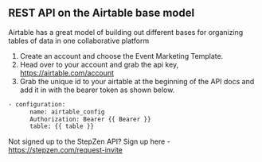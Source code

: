 ## REST API on the Airtable base model <a name="context"></a>

Airtable has a great model of building out different bases for organizing tables of data in one collaborative platform

1. Create an account and choose the Event Marketing Template.
2. Head over to your account and grab the api key, https://airtable.com/account
3. Grab the unique id to your airtable at the beginning of the API docs and add it in with the bearer token as shown below.
```bash
- configuration:  
      name: airtable_config
      Authorization: Bearer {{ Bearer }}
      table: {{ table }}
```

Not signed up to the StepZen API? Sign up here - https://stepzen.com/request-invite